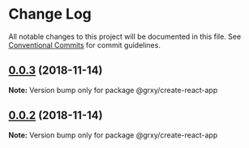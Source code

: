 # Change Log

All notable changes to this project will be documented in this file.
See [Conventional Commits](https://conventionalcommits.org) for commit guidelines.

## [0.0.3](https://github.com/grxy/grxy/compare/v0.0.2...v0.0.3) (2018-11-14)

**Note:** Version bump only for package @grxy/create-react-app





## [0.0.2](https://github.com/grxy/grxy/compare/v0.0.1...v0.0.2) (2018-11-14)

**Note:** Version bump only for package @grxy/create-react-app
